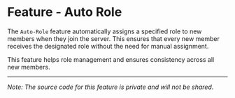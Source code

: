 # Feature - Auto Role  

The `Auto-Role` feature automatically assigns a specified role to new members when they join the server. This ensures that every new member receives the designated role without the need for manual assignment.  

This feature helps role management and ensures consistency across all new members. 

---  

*Note: The source code for this feature is private and will not be shared.*  

<!-- 📄 Last edited by SyntexDev -->
